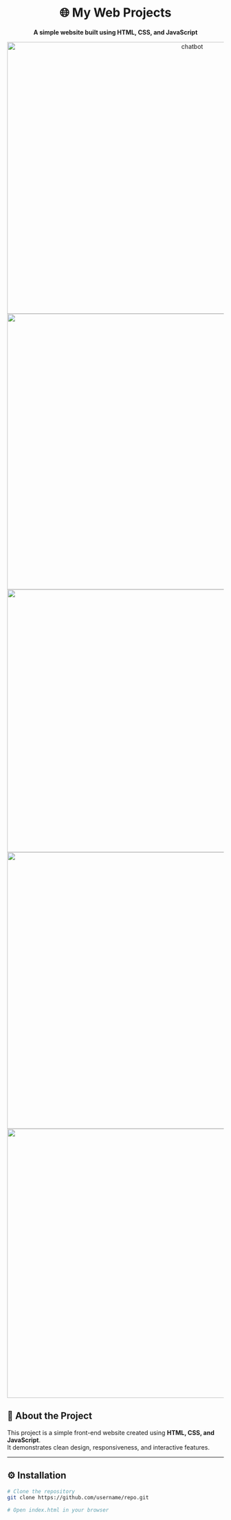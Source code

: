 <h1 align="center">🌐 My Web Projects</h1>

<p align="center">
<!--   <img src="assets/banner.png" alt="Project Banner" width="600"/> -->
</p>

<p align="center">
  <b>A simple website built using HTML, CSS, and JavaScript</b>
</p>

<p align="center">
 <img width="845" height="630" alt="chatbot" src="https://github.com/user-attachments/assets/30b069a7-02cc-4d25-b5a2-c7ea10d656cc" />  
<img width="1352" height="639" alt="img" src="https://github.com/user-attachments/assets/d0ef3782-9f55-4d49-95e4-036b2bfee4b9" />
<img width="1348" height="609" alt="img5" src="https://github.com/user-attachments/assets/e234be38-9d21-4918-bcaa-a3c47eb41731" />
<img width="1342" height="641" alt="img4" src="https://github.com/user-attachments/assets/d27217e6-3da3-4fa3-ae21-d944c82e132e" />
<img width="1326" height="624" alt="img2" src="https://github.com/user-attachments/assets/eda611fb-999b-4740-aee2-9f9a21742694" />
</p>






## 📖 About the Project
This project is a simple front-end website created using **HTML, CSS, and JavaScript**.  
It demonstrates clean design, responsiveness, and interactive features.

---

## ⚙️ Installation
```bash
# Clone the repository
git clone https://github.com/username/repo.git

# Open index.html in your browser
